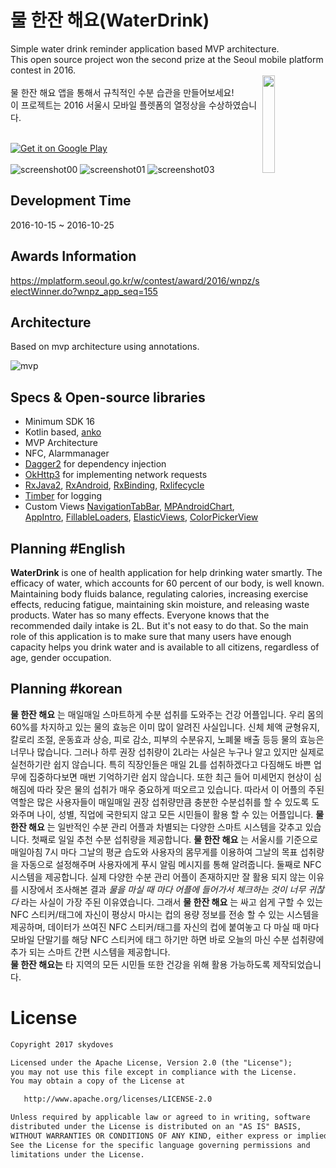 # 물 한잔 해요(WaterDrink)

Simple water drink reminder application based MVP architecture. <br>
This open source project won the second prize at the Seoul mobile platform contest in 2016. <br>
<img src="https://user-images.githubusercontent.com/24237865/56468226-067eef00-6464-11e9-89a3-26e8f9be88e6.png" align="right" width="20%"><br>
물 한잔 해요 앱을 통해서 규칙적인 수분 습관을 만들어보세요!<br>
이 프로젝트는 2016 서울시 모바일 플렛폼의 열정상을 수상하였습니다. <br><br>

<a href='https://play.google.com/store/apps/details?id=com.skydoves.waterdays&pcampaignid=MKT-Other-global-all-co-prtnr-py-PartBadge-Mar2515-1'><img alt='Get it on Google Play' src='https://developer.android.com/images/brand/en_generic_rgb_wo_60.png'/></a><br><br>
![screenshot00](https://user-images.githubusercontent.com/24237865/29495291-4e64277e-85f7-11e7-9319-ae9f5e49a9b6.png)
![screenshot01](https://user-images.githubusercontent.com/24237865/29495292-4e732eae-85f7-11e7-94c5-7eeda9adbd90.png)
![screenshot03](https://user-images.githubusercontent.com/24237865/29495293-4e775c40-85f7-11e7-9084-7c5e4741c01c.png)
<br>

## Development Time 
2016-10-15 ~ 2016-10-25

## Awards Information
https://mplatform.seoul.go.kr/w/contest/award/2016/wnpz/selectWinner.do?wnpz_app_seq=155

## Architecture
Based on mvp architecture using annotations. <br>

![mvp](https://user-images.githubusercontent.com/24237865/56453164-dad30a80-6378-11e9-864f-0ef6c2a2abe4.png)

## Specs & Open-source libraries
- Minimum SDK 16
- Kotlin based, [anko](https://github.com/Kotlin/anko)
- MVP Architecture
- NFC, Alarmmanager
- [Dagger2](https://github.com/google/dagger) for dependency injection
- [OkHttp3](https://github.com/square/okhttp) for implementing network requests
- [RxJava2](https://github.com/ReactiveX/RxJava), [RxAndroid](https://github.com/ReactiveX/RxAndroid), [RxBinding](https://github.com/JakeWharton/RxBinding), [Rxlifecycle](https://github.com/trello/RxLifecycle)
- [Timber](https://github.com/JakeWharton/timber) for logging
- Custom Views [NavigationTabBar](https://github.com/Devlight/NavigationTabBar), [MPAndroidChart](https://github.com/PhilJay/MPAndroidChart), [AppIntro](https://github.com/AppIntro/AppIntro), [FillableLoaders](https://github.com/JorgeCastilloPrz/AndroidFillableLoaders), [ElasticViews](https://github.com/skydoves/elasticviews), [ColorPickerView](https://github.com/skydoves/colorpickerview)

## Planning #English
__WaterDrink__ is one of health application for help drinking water smartly.
The efficacy of water, which accounts for 60 percent of our body, is well known.
Maintaining body fluids balance, regulating calories, increasing exercise effects, reducing fatigue, maintaining skin moisture, 
and releasing waste products. Water has so many effects. Everyone knows that the recommended daily intake is 2L. 
But it's not easy to do that. So the main role of this application is to make sure that many users have enough capacity 
helps you drink water and is available to all citizens, regardless of age, gender occupation.

## Planning #korean
__물 한잔 해요__ 는 매일매일 스마트하게 수분 섭취를 도와주는 건강 어플입니다.
우리 몸의 60%를 차지하고 있는 물의 효능은 이미 많이 알려진 사실입니다.
신체 체액 균형유지, 칼로리 조절, 운동효과 상승, 피로 감소, 피부의 수분유지, 노폐물 배출 등등
물의 효능은 너무나 많습니다. 그러나 하루 권장 섭취량이 2L라는 사실은 누구나 알고 있지만 
실제로 실천하기란 쉽지 않습니다. 특히 직장인들은 매일 2L를 섭취하겠다고 다짐해도 
바쁜 업무에 집중하다보면 매번 기억하기란 쉽지 않습니다. 또한 최근 들어 미세먼지 현상이 
심해짐에 따라 잦은 물의 섭취가 매우 중요하게 떠오르고 있습니다. 
따라서 이 어플의 주된 역할은 많은 사용자들이 매일매일 권장 섭취량만큼 충분한 
수분섭취를 할 수 있도록 도와주며 나이, 성별, 직업에 국한되지 않고 모든 시민들이 활용 
할 수 있는 어플입니다. __물 한잔 해요__ 는 일반적인 수분 관리 어플과 차별되는 다양한 
스마트 시스템을 갖추고 있습니다. 첫째로 일일 추천 수분 섭취량을 제공합니다. 
__물 한잔 해요__ 는 서울시를 기준으로 매일아침 7시 마다 그날의 평균 습도와 사용자의 몸무게를 
이용하여 그날의 목표 섭취량을 자동으로 설정해주며 사용자에게 푸시 알림 메시지를 통해
알려줍니다. 둘째로 NFC 시스템을 제공합니다. 실제 다양한 수분 관리 어플이 존재하지만 잘 활용 
되지 않는 이유를 시장에서 조사해본 결과 _물을 마실 때 마다 어플에 들어가서 체크하는 것이 
너무 귀찮다_ 라는 사실이 가장 주된 이유였습니다. 그래서 __물 한잔 해요__ 는 싸고 쉽게 
구할 수 있는 NFC 스티커/태그에 자신이 평상시 마시는 컵의 용량 정보를 전송 할 수 있는 
시스템을 제공하며, 데이터가 쓰여진 NFC 스티커/태그를 자신의 컵에 붙여놓고 
다 마실 때 마다 모바일 단말기를 해당 NFC 스티커에 태그 하기만 하면 바로 오늘의 마신 
수분 섭취량에 추가 되는 스마트 간편 시스템을 제공합니다.<br>
__물 한잔 해요는__ 타 지역의 모든 시민들 또한 건강을 위해 활용 가능하도록 제작되었습니다.


# License
```xml
Copyright 2017 skydoves

Licensed under the Apache License, Version 2.0 (the "License");
you may not use this file except in compliance with the License.
You may obtain a copy of the License at

   http://www.apache.org/licenses/LICENSE-2.0

Unless required by applicable law or agreed to in writing, software
distributed under the License is distributed on an "AS IS" BASIS,
WITHOUT WARRANTIES OR CONDITIONS OF ANY KIND, either express or implied.
See the License for the specific language governing permissions and
limitations under the License.
```
